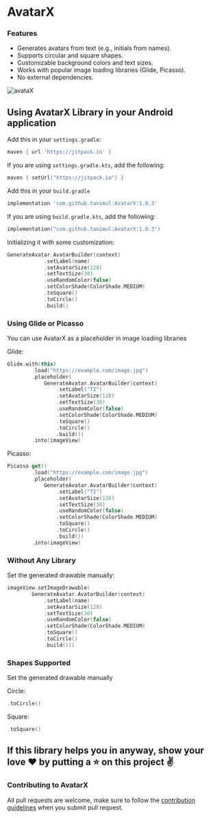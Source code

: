 # AvatarX

### Features
* Generates avatars from text (e.g., initials from names).
* Supports circular and square shapes.
* Customizable background colors and text sizes.
* Works with popular image loading libraries (Glide, Picasso).
* No external dependencies.
  
![avataX](https://github.com/user-attachments/assets/81632eb7-d72d-45d5-9c6c-59a9da0806b4)

## Using AvatarX Library in your Android application

Add this in your `settings.gradle`:
```groovy
maven { url 'https://jitpack.io' }
```

If you are using `settings.gradle.kts`, add the following:
```kotlin
maven { setUrl("https://jitpack.io") }
```

Add this in your `build.gradle`
```groovy
implementation 'com.github.tanimul:AvatarX:1.0.3'
```

If you are using `build.gradle.kts`, add the following:
```kotlin
implementation("com.github.tanimul:AvatarX:1.0.3")
```

Initializing it with some customization:
```kotlin
GenerateAvatar.AvatarBuilder(context)
            .setLabel(name)
            .setAvatarSize(128)
            .setTextSize(30)
            .useRandomColor(false)
            .setColorShade(ColorShade.MEDIUM)
            .toSquare()
            .toCircle()
            .build()
```

### Using Glide or Picasso
You can use AvatarX as a placeholder in image loading libraries

Glide:
```kotlin
Glide.with(this)
        .load("https://example.com/image.jpg")
        .placeholder(
            GenerateAvatar.AvatarBuilder(context)
                .setLabel("TI")
                .setAvatarSize(128)
                .setTextSize(30)
                .useRandomColor(false)
                .setColorShade(ColorShade.MEDIUM)
                .toSquare()
                .toCircle()
                .build())
        .into(imageView)    
```

Picasso:
```kotlin
Picasso.get()
        .load("https://example.com/image.jpg")
        .placeholder(
            GenerateAvatar.AvatarBuilder(context)
                .setLabel("TI")
                .setAvatarSize(128)
                .setTextSize(30)
                .useRandomColor(false)
                .setColorShade(ColorShade.MEDIUM)
                .toSquare()
                .toCircle()
                .build())
        .into(imageView)        
```

### Without Any Library
Set the generated drawable manually:
```kotlin
imageView.setImageDrawable(
        GenerateAvatar.AvatarBuilder(context)
            .setLabel(name)
            .setAvatarSize(128)
            .setTextSize(30)
            .useRandomColor(false)
            .setColorShade(ColorShade.MEDIUM)
            .toSquare()
            .toCircle()
            .build()))
```

### Shapes Supported
Set the generated drawable manually

Circle:
```kotlin
.toCircle()
```

Square:
```kotlin
.toSquare()
```

## If this library helps you in anyway, show your love :heart: by putting a :star: on this project :v:

### Contributing to AvatarX
All pull requests are welcome, make sure to follow the [contribution guidelines](CONTRIBUTING.md)
when you submit pull request.
